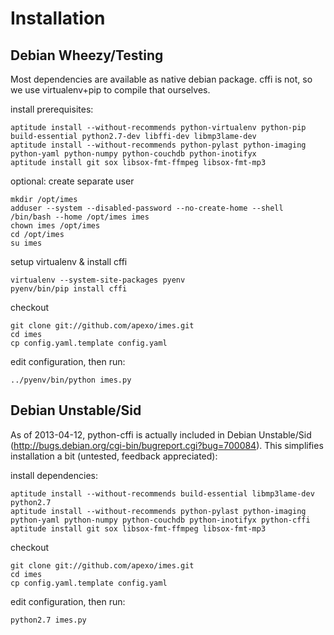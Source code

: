 Installation
============

Debian Wheezy/Testing
---------------------

Most dependencies are available as native debian package. cffi is not, so we use virtualenv+pip to compile that ourselves.


install prerequisites:

    aptitude install --without-recommends python-virtualenv python-pip build-essential python2.7-dev libffi-dev libmp3lame-dev
    aptitude install --without-recommends python-pylast python-imaging python-yaml python-numpy python-couchdb python-inotifyx
    aptitude install git sox libsox-fmt-ffmpeg libsox-fmt-mp3


optional: create separate user

    mkdir /opt/imes
    adduser --system --disabled-password --no-create-home --shell /bin/bash --home /opt/imes imes
    chown imes /opt/imes
    cd /opt/imes
    su imes


setup virtualenv & install cffi

    virtualenv --system-site-packages pyenv
    pyenv/bin/pip install cffi


checkout

    git clone git://github.com/apexo/imes.git
    cd imes
    cp config.yaml.template config.yaml


edit configuration, then run:

    ../pyenv/bin/python imes.py


Debian Unstable/Sid
-------------------

As of 2013-04-12, python-cffi is actually included in Debian Unstable/Sid (http://bugs.debian.org/cgi-bin/bugreport.cgi?bug=700084). This simplifies installation a bit (untested, feedback appreciated):


install dependencies:

    aptitude install --without-recommends build-essential libmp3lame-dev python2.7
    aptitude install --without-recommends python-pylast python-imaging python-yaml python-numpy python-couchdb python-inotifyx python-cffi
    aptitude install git sox libsox-fmt-ffmpeg libsox-fmt-mp3


checkout

    git clone git://github.com/apexo/imes.git
    cd imes
    cp config.yaml.template config.yaml


edit configuration, then run:

    python2.7 imes.py

